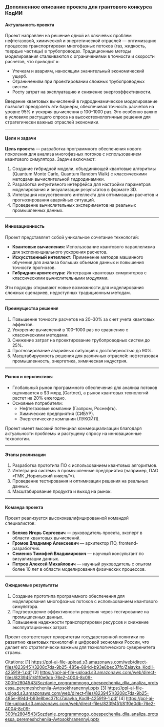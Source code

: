 ### **Дополненное описание проекта для грантового конкурса КодИИ**

#### **Актуальность проекта**
Проект направлен на решение одной из ключевых проблем нефтегазовой, химической и энергетической отраслей — оптимизацию процессов транспортировки многофазных потоков (газ, жидкость, твердые частицы) в трубопроводах. Традиционные методы моделирования сталкиваются с ограничениями в точности и скорости расчетов, что приводит к:
- Утечкам и авариям, наносящим значительный экономический ущерб.
- Ограничениям при проектировании сложных трубопроводных систем.
- Росту затрат на эксплуатацию и снижение энергоэффективности.

Введение квантовых вычислений в гидродинамическое моделирование позволит преодолеть эти барьеры, обеспечивая точность расчетов на уровне 95% и ускоряя вычисления в 100–1000 раз. Это особенно важно в условиях растущего спроса на высокотехнологичные решения для стратегически важных отраслей экономики.

---

#### **Цели и задачи**
**Цель проекта** — разработка программного обеспечения нового поколения для анализа многофазных потоков с использованием квантового симулятора. Задачи включают:
1. Создание гибридной модели, объединяющей квантовые алгоритмы (Quantum Monte Carlo, Quantum Random Walk) с классическими методами вычислительной гидродинамики.
2. Разработка интуитивного интерфейса для настройки параметров моделирования и визуализации результатов в формате 3D.
3. Интеграция искусственного интеллекта для оптимизации расчетов и прогнозирования аварийных ситуаций.
4. Проведение вычислительных экспериментов на реальных промышленных данных.

---

#### **Инновационность**
Проект представляет собой уникальное сочетание технологий:
- **Квантовые вычисления:** Использование квантового параллелизма для экспоненциального ускорения расчетов.
- **Искусственный интеллект:** Применение методов машинного обучения для анализа больших объемов данных и повышения точности прогнозов.
- **Гибридная архитектура:** Интеграция квантовых симуляторов с классическими вычислительными модулями.

Эти подходы открывают новые возможности для моделирования сложных сценариев, недоступных традиционным методам.

---

#### **Преимущества решения**
1. Повышение точности расчетов на 20–30% за счет учета квантовых эффектов.
2. Ускорение вычислений в 100–1000 раз по сравнению с классическими методами.
3. Снижение затрат на проектирование трубопроводных систем до 25%.
4. Прогнозирование аварийных ситуаций с достоверностью до 90%.
5. Масштабируемость решения для различных отраслей: нефтегазовая промышленность, энергетика, химическая индустрия.

---

#### **Рынок и перспективы**
- Глобальный рынок программного обеспечения для анализа потоков оценивается в $3 млрд (Gartner), а рынок квантовых технологий растет на 20% ежегодно.
- Основные потребители:
  - Нефтегазовые компании (Газпром, Роснефть).
  - Химические предприятия (СИБУР).
  - Энергетические компании (ЛУКОЙЛ).

Проект имеет высокий потенциал коммерциализации благодаря актуальности проблемы и растущему спросу на инновационные технологии.

---

#### **Этапы реализации**
1. Разработка прототипа ПО с использованием квантовых алгоритмов.
2. Интеграция системы в промышленные предприятия (например, ПАО «ГМК „Норильский никель“»).
3. Проведение тестирования и оптимизации решения на реальных данных.
4. Масштабирование продукта и выход на рынок.

---

#### **Команда проекта**
Проект реализуется высококвалифицированной командой специалистов:
- **Беляев Игорь Сергеевич** — руководитель проекта, эксперт в области квантовых вычислений.
- **Громов Владимир Алексеевич** — архитектор ПО, frontend-разработчик.
- **Семенов Тимофей Владимирович** — научный консультант по визуализации данных.
- **Петров Алексей Михайлович** — научный руководитель с опытом более 10 лет в области моделирования физических процессов.

---

#### **Ожидаемые результаты**
1. Создание прототипа программного обеспечения для моделирования многофазных потоков с использованием квантового симулятора.
2. Подтверждение эффективности решения через тестирование на промышленных данных.
3. Повышение надежности транспортировки ресурсов и снижение эксплуатационных затрат.

Проект соответствует приоритетам государственной политики по развитию квантовых технологий и цифровой экономики России, что делает его стратегически важным для технологического суверенитета страны.

Citations:
[1] https://ppl-ai-file-upload.s3.amazonaws.com/web/direct-files/8239451/3208c7da-9b25-485e-894d-b93e8bec37fc/Zaiavka_KodII-425919-1.pdf
[2] https://ppl-ai-file-upload.s3.amazonaws.com/web/direct-files/8239451/81f0e0db-76e2-4004-8c09-300fe2804543/Sozdanie_programmnogo_obespecheniia_dlia_analiza_protsessa_peremeshcheniia-Avtosokhranennyi.pptx
[3] https://ppl-ai-file-upload.s3.amazonaws.com/web/direct-files/8239451/3208c7da-9b25-485e-894d-b93e8bec37fc/Zaiavka_KodII-425919-1.pdf
[4] https://ppl-ai-file-upload.s3.amazonaws.com/web/direct-files/8239451/81f0e0db-76e2-4004-8c09-300fe2804543/Sozdanie_programmnogo_obespecheniia_dlia_analiza_protsessa_peremeshcheniia-Avtosokhranennyi.pptx
